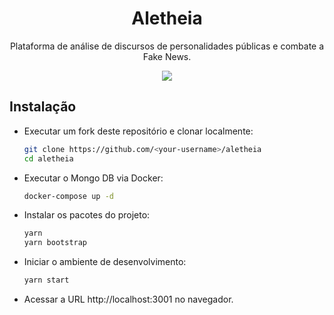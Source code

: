 <h1 align="center">Aletheia</h1>

<p align="center">Plataforma de análise de discursos de personalidades públicas e combate a Fake News.</p>

<p align="center">
  <a href="https://lerna.js.org" target="_blank" rel="nofollow noopener"><img src="https://img.shields.io/badge/maintained%20with-lerna-cc00ff.svg" /></a>
</p>

## Instalação

- Executar um fork deste repositório e clonar localmente:
  ``` sh
  git clone https://github.com/<your-username>/aletheia
  cd aletheia
  ```
- Executar o Mongo DB via Docker:
  ``` sh
  docker-compose up -d
  ```
- Instalar os pacotes do projeto:
  ``` sh
  yarn
  yarn bootstrap
  ```
- Iniciar o ambiente de desenvolvimento:
  ``` sh
  yarn start
  ```
- Acessar a URL http://localhost:3001 no navegador.
